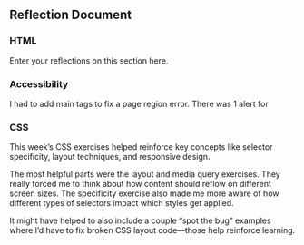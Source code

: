## Reflection Document

### HTML

Enter your reflections on this section here.

### Accessibility

I had to add main tags to fix a page region error. 
There was 1 alert for 

### CSS

This week’s CSS exercises helped reinforce key concepts like selector specificity, layout techniques, and responsive design. 

The most helpful parts were the layout and media query exercises. They really forced me to think about how content should reflow on different screen sizes. The specificity exercise also made me more aware of how different types of selectors impact which styles get applied.

It might have helped to also include a couple “spot the bug” examples where I’d have to fix broken CSS layout code—those help reinforce learning.
